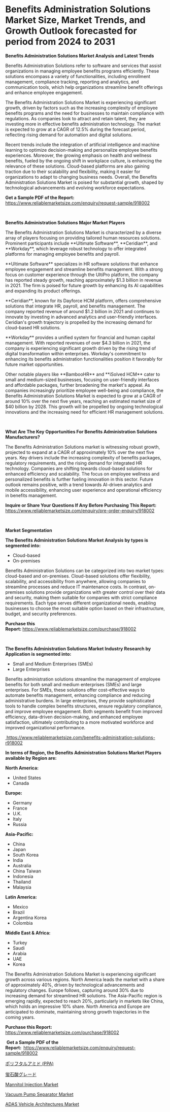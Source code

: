 <p><h1>Benefits Administration Solutions Market Size, Market Trends, and Growth Outlook forecasted for period from 2024 to 2031</h1></p><p><strong>Benefits Administration Solutions Market Analysis and Latest Trends</strong></p>
<p><p>Benefits Administration Solutions refer to software and services that assist organizations in managing employee benefits programs efficiently. These solutions encompass a variety of functionalities, including enrollment management, compliance tracking, reporting and analytics, and communication tools, which help organizations streamline benefit offerings and enhance employee engagement.</p><p>The Benefits Administration Solutions Market is experiencing significant growth, driven by factors such as the increasing complexity of employee benefits programs and the need for businesses to maintain compliance with regulations. As companies look to attract and retain talent, they are investing more in effective benefits administration technology. The market is expected to grow at a CAGR of 12.5% during the forecast period, reflecting rising demand for automation and digital solutions.</p><p>Recent trends include the integration of artificial intelligence and machine learning to optimize decision-making and personalize employee benefits experiences. Moreover, the growing emphasis on health and wellness benefits, fueled by the ongoing shift in workplace culture, is enhancing the relevance of these solutions. Cloud-based platforms are also gaining traction due to their scalability and flexibility, making it easier for organizations to adapt to changing business needs. Overall, the Benefits Administration Solutions Market is poised for substantial growth, shaped by technological advancements and evolving workforce expectations.</p></p>
<p><strong>Get a Sample PDF of the Report:&nbsp;</strong> <a href="https://www.reliablemarketsize.com/enquiry/request-sample/918002">https://www.reliablemarketsize.com/enquiry/request-sample/918002</a></p>
<p>&nbsp;</p>
<p><strong>Benefits Administration Solutions Major Market Players</strong></p>
<p><p>The Benefits Administration Solutions Market is characterized by a diverse array of players focusing on providing tailored human resources solutions. Prominent participants include **Ultimate Software**, **Ceridian**, and **Workday**, which leverage robust technology to offer integrated platforms for managing employee benefits and payroll.</p><p>**Ultimate Software** specializes in HR software solutions that enhance employee engagement and streamline benefits management. With a strong focus on customer experience through the UltiPro platform, the company has reported steady growth, reaching approximately $1.3 billion in revenue in 2021. The firm is poised for future growth by enhancing its AI capabilities and expanding its product offerings.</p><p>**Ceridian**, known for its Dayforce HCM platform, offers comprehensive solutions that integrate HR, payroll, and benefits management. The company reported revenue of around $1.2 billion in 2021 and continues to innovate by investing in advanced analytics and user-friendly interfaces. Ceridian's growth trajectory is propelled by the increasing demand for cloud-based HR solutions.</p><p>**Workday** provides a unified system for financial and human capital management. With reported revenues of over $4.3 billion in 2021, the company is experiencing significant growth driven by the rising trend of digital transformation within enterprises. Workday's commitment to enhancing its benefits administration functionalities position it favorably for future market opportunities.</p><p>Other notable players like **BambooHR** and **iSolved HCM** cater to small and medium-sized businesses, focusing on user-friendly interfaces and affordable packages, further broadening the market's appeal. As companies increasingly prioritize employee well-being and compliance, the Benefits Administration Solutions Market is expected to grow at a CAGR of around 10% over the next five years, reaching an estimated market size of $40 billion by 2028. This growth will be propelled by ongoing technological innovations and the increasing need for efficient HR management solutions.</p></p>
<p>&nbsp;</p>
<p><strong>What Are The Key Opportunities For Benefits Administration Solutions Manufacturers?</strong></p>
<p><p>The Benefits Administration Solutions market is witnessing robust growth, projected to expand at a CAGR of approximately 10% over the next five years. Key drivers include the increasing complexity of benefits packages, regulatory requirements, and the rising demand for integrated HR technology. Companies are shifting towards cloud-based solutions for enhanced efficiency and scalability. The focus on employee wellness and personalized benefits is further fueling innovation in this sector. Future outlook remains positive, with a trend towards AI-driven analytics and mobile accessibility, enhancing user experience and operational efficiency in benefits management.</p></p>
<p><strong>Inquire or Share Your Questions If Any Before Purchasing This Report:</strong> <a href="https://www.reliablemarketsize.com/enquiry/pre-order-enquiry/918002">https://www.reliablemarketsize.com/enquiry/pre-order-enquiry/918002</a></p>
<p>&nbsp;</p>
<p><strong>Market Segmentation</strong></p>
<p><strong>The Benefits Administration Solutions Market Analysis by types is segmented into:</strong></p>
<p><ul><li>Cloud-based</li><li>On-premises</li></ul></p>
<p><p>Benefits Administration Solutions can be categorized into two market types: cloud-based and on-premises. Cloud-based solutions offer flexibility, scalability, and accessibility from anywhere, allowing companies to streamline processes and reduce IT maintenance costs. In contrast, on-premises solutions provide organizations with greater control over their data and security, making them suitable for companies with strict compliance requirements. Each type serves different organizational needs, enabling businesses to choose the most suitable option based on their infrastructure, budget, and security preferences.</p></p>
<p><strong>Purchase this Report:&nbsp;</strong><a href="https://www.reliablemarketsize.com/purchase/918002">https://www.reliablemarketsize.com/purchase/918002</a></p>
<p>&nbsp;</p>
<p><strong>The Benefits Administration Solutions Market Industry Research by Application is segmented into:</strong></p>
<p><ul><li>Small and Medium Enterprises (SMEs)</li><li>Large Enterprises</li></ul></p>
<p><p>Benefits administration solutions streamline the management of employee benefits for both small and medium enterprises (SMEs) and large enterprises. For SMEs, these solutions offer cost-effective ways to automate benefits management, enhancing compliance and reducing administrative burdens. In large enterprises, they provide sophisticated tools to handle complex benefits structures, ensure regulatory compliance, and improve employee engagement. Both segments benefit from improved efficiency, data-driven decision-making, and enhanced employee satisfaction, ultimately contributing to a more motivated workforce and improved organizational performance.</p></p>
<p><a href="https://www.reliablemarketsize.com/benefits-administration-solutions-r918002">&nbsp;https://www.reliablemarketsize.com/benefits-administration-solutions-r918002</a></p>
<p><strong>In terms of Region, the Benefits Administration Solutions Market Players available by Region are:</strong></p>
<p>
    <p> <strong> North America: </strong>
        <ul>
            <li>United States</li>
            <li>Canada</li>
        </ul>
        </p> 
    <p> <strong> Europe: </strong>
        <ul>
            <li>Germany</li>
            <li>France</li>
            <li>U.K.</li>
            <li>Italy</li>
            <li>Russia</li>
        </ul>
        </p> 
    <p> <strong> Asia-Pacific: </strong>
        <ul>
            <li>China</li>
            <li>Japan</li>
            <li>South Korea</li>
            <li>India</li>
            <li>Australia</li>
            <li>China Taiwan</li>
            <li>Indonesia</li>
            <li>Thailand</li>
            <li>Malaysia</li>
        </ul>
        </p> 
    <p> <strong> Latin America: </strong>
        <ul>
            <li>Mexico</li>
            <li>Brazil</li>
            <li>Argentina Korea</li>
            <li>Colombia</li>
        </ul>
        </p> 
    <p> <strong> Middle East & Africa: </strong>
        <ul>
            <li>Turkey</li>
            <li>Saudi</li>
            <li>Arabia</li>
            <li>UAE</li>
            <li>Korea</li>
        </ul>
    </p>
    </p>
<p><p>The Benefits Administration Solutions Market is experiencing significant growth across various regions. North America leads the market with a share of approximately 40%, driven by technological advancements and regulatory changes. Europe follows, capturing around 30% due to increasing demand for streamlined HR solutions. The Asia-Pacific region is emerging rapidly, expected to reach 20%, particularly in markets like China, which holds an impressive 10% share. North America and Europe are anticipated to dominate, maintaining strong growth trajectories in the coming years.</p></p>
<p><strong>Purchase this Report: </strong><a href="https://www.reliablemarketsize.com/purchase/918002">https://www.reliablemarketsize.com/purchase/918002</a></p>
<p>&nbsp;<strong>Get a Sample PDF of the Report:&nbsp;&nbsp;</strong><a href="https://www.reliablemarketsize.com/enquiry/request-sample/918002">https://www.reliablemarketsize.com/enquiry/request-sample/918002</a></p>
<p><strong></strong></p>
<p><p><a href="https://medium.com/@olyy49keyt/polyphthalamide-ppa-market-%E3%81%AF-%E3%82%B3%E3%82%B9%E3%83%88%E7%AE%A1%E7%90%86%E3%81%A8%E5%8A%B9%E7%8E%87%E5%90%91%E4%B8%8A%E3%82%92%E5%84%AA%E5%85%88%E3%81%97%E3%81%BE%E3%81%99-%E3%81%95%E3%82%89%E3%81%AB-%E5%A0%B1%E5%91%8A%E6%9B%B8%E3%81%AF%E5%B8%82%E5%A0%B4%E3%81%AE%E9%9C%80%E8%A6%81%E9%9D%A2%E3%81%A8%E4%BE%9B%E7%B5%A6%E9%9D%A2%E3%81%AE%E4%B8%A1%E6%96%B9%E3%82%92%E3%82%AB%E3%83%90%E3%83%BC%E3%81%97%E3%81%A6%E3%81%84%E3%81%BE%E3%81%99-polyphthalamide-b8a00bed57b1">ポリフタルアミド (PPA)</a></p><p><a href="https://medium.com/@olyy49keyt/fluorspar-acid-grade-market-%E3%81%AF-%E3%82%B3%E3%82%B9%E3%83%88%E7%AE%A1%E7%90%86%E3%81%A8%E5%8A%B9%E7%8E%87%E5%90%91%E4%B8%8A%E3%82%92%E5%84%AA%E5%85%88%E3%81%97%E3%81%BE%E3%81%99-%E3%81%95%E3%82%89%E3%81%AB-%E5%A0%B1%E5%91%8A%E6%9B%B8%E3%81%AF%E5%B8%82%E5%A0%B4%E3%81%AE%E9%9C%80%E8%A6%81%E9%9D%A2%E3%81%A8%E4%BE%9B%E7%B5%A6%E9%9D%A2%E3%81%AE%E4%B8%A1%E6%96%B9%E3%82%92%E3%82%AB%E3%83%90%E3%83%BC%E3%81%97%E3%81%A6%E3%81%84%E3%81%BE%E3%81%99-fluorspar-acid-276d8a4985ca">蛍石酸グレード</a></p><p><a href="https://www.linkedin.com/pulse/mannitol-injection-market-size-share-competitive-landscape-hpohe?trackingId=wJeRxap8SM257YFoLllUKw%3D%3D">Mannitol Injection Market</a></p><p><a href="https://medium.com/@kathydiaz655/the-global-vacuum-pump-separator-market-is-at-the-forefront-of-innovation-driving-rapid-industry-7566081334f3">Vacuum Pump Separator Market</a></p><p><a href="https://issuu.com/reportprime-2/docs/adas-vehicle-architectures-market-s_9987f223b66658">ADAS Vehicle Architectures Market</a></p></p>
